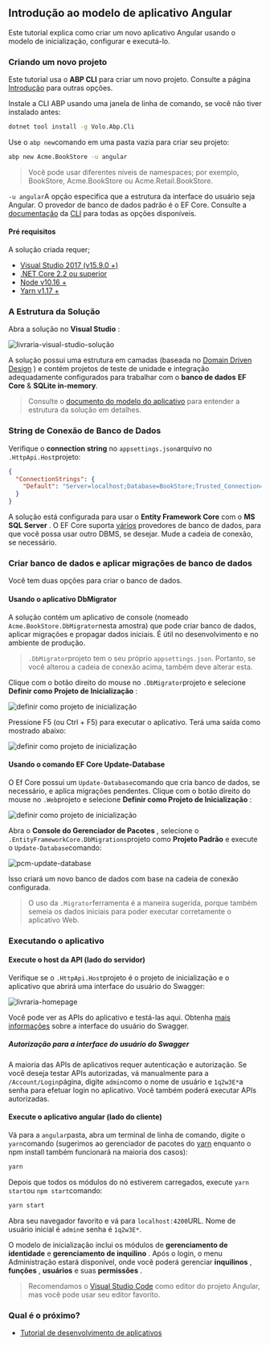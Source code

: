 ## Introdução ao modelo de aplicativo Angular

Este tutorial explica como criar um novo aplicativo Angular usando o modelo de inicialização, configurar e executá-lo.

### Criando um novo projeto

Este tutorial usa o **ABP CLI** para criar um novo projeto. Consulte a página [Introdução](https://abp.io/get-started) para outras opções.

Instale a CLI ABP usando uma janela de linha de comando, se você não tiver instalado antes:

```bash
dotnet tool install -g Volo.Abp.Cli
```

Use o `abp new`comando em uma pasta vazia para criar seu projeto:

```bash
abp new Acme.BookStore -u angular
```

> Você pode usar diferentes níveis de namespaces; por exemplo, BookStore, Acme.BookStore ou Acme.Retail.BookStore.

`-u angular`A opção especifica que a estrutura da interface do usuário seja Angular. O provedor de banco de dados padrão é o EF Core. Consulte a [documentação](CLI.md) da [CLI](CLI.md) para todas as opções disponíveis.

#### Pré requisitos

A solução criada requer;

- [Visual Studio 2017 (v15.9.0 +)](https://visualstudio.microsoft.com/tr/downloads/)
- [.NET Core 2.2 ou superior](https://www.microsoft.com/net/download/dotnet-core/)
- [Node v10.16 +](https://nodejs.org/)
- [Yarn v1.17 +](https://yarnpkg.com/)

### A Estrutura da Solução

Abra a solução no **Visual Studio** :

![livraria-visual-studio-solução](images/bookstore-visual-studio-solution-for-spa.png)

A solução possui uma estrutura em camadas (baseada no [Domain Driven Design](Domain-Driven-Design.md) ) e contém projetos de teste de unidade e integração adequadamente configurados para trabalhar com o **banco de dados** **EF Core** & **SQLite in-memory**.

> Consulte o [documento do modelo do aplicativo](Startup-Templates/Application.md)  para entender a estrutura da solução em detalhes.

### String de Conexão de Banco de Dados

Verifique o **connection string** no `appsettings.json`arquivo no `.HttpApi.Host`projeto:

```json
{
  "ConnectionStrings": {
    "Default": "Server=localhost;Database=BookStore;Trusted_Connection=True"
  }
}
```

A solução está configurada para usar o **Entity Framework Core** com o **MS SQL Server** . O EF Core suporta [vários](https://docs.microsoft.com/en-us/ef/core/providers/) provedores de banco de dados, para que você possa usar outro DBMS, se desejar. Mude a cadeia de conexão, se necessário.

### Criar banco de dados e aplicar migrações de banco de dados

Você tem duas opções para criar o banco de dados.

#### Usando o aplicativo DbMigrator

A solução contém um aplicativo de console (nomeado `Acme.BookStore.DbMigrator`nesta amostra) que pode criar banco de dados, aplicar migrações e propagar dados iniciais. É útil no desenvolvimento e no ambiente de produção.

> `.DbMigrator`projeto tem o seu próprio `appsettings.json`. Portanto, se você alterou a cadeia de conexão acima, também deve alterar esta.

Clique com o botão direito do mouse no `.DbMigrator`projeto e selecione **Definir como Projeto de Inicialização** :

![definir como projeto de inicialização](images/set-as-startup-project.png)

Pressione F5 (ou Ctrl + F5) para executar o aplicativo. Terá uma saída como mostrado abaixo:

![definir como projeto de inicialização](images/db-migrator-app.png)

#### Usando o comando EF Core Update-Database

O Ef Core possui um `Update-Database`comando que cria banco de dados, se necessário, e aplica migrações pendentes. Clique com o botão direito do mouse no `.Web`projeto e selecione **Definir como Projeto de Inicialização** :

![definir como projeto de inicialização](images/set-as-startup-project.png)

Abra o **Console do Gerenciador de Pacotes** , selecione o `.EntityFrameworkCore.DbMigrations`projeto como **Projeto Padrão** e execute o `Update-Database`comando:

![pcm-update-database](images/pcm-update-database-v2.png)

Isso criará um novo banco de dados com base na cadeia de conexão configurada.

> O uso da `.Migrator`ferramenta é a maneira sugerida, porque também semeia os dados iniciais para poder executar corretamente o aplicativo Web.

### Executando o aplicativo

#### Execute o host da API (lado do servidor)

Verifique se o `.HttpApi.Host`projeto é o projeto de inicialização e o aplicativo que abrirá uma interface do usuário do Swagger:

![livraria-homepage](images/bookstore-swagger-ui-host.png)

Você pode ver as APIs do aplicativo e testá-las aqui. Obtenha [mais informações](https://swagger.io/tools/swagger-ui/) sobre a interface do usuário do Swagger.

##### Autorização para a interface do usuário do Swagger

A maioria das APIs de aplicativos requer autenticação e autorização. Se você deseja testar APIs autorizadas, vá manualmente para a `/Account/Login`página, digite `admin`como o nome de usuário e `1q2w3E*`a senha para efetuar login no aplicativo. Você também poderá executar APIs autorizadas.

#### Execute o aplicativo angular (lado do cliente)

Vá para a `angular`pasta, abra um terminal de linha de comando, digite o `yarn`comando (sugerimos ao gerenciador de pacotes do [yarn](https://yarnpkg.com/) enquanto o npm install também funcionará na maioria dos casos):

```bash
yarn
```

Depois que todos os módulos do nó estiverem carregados, execute `yarn start`ou `npm start`comando:

```bash
yarn start
```

Abra seu navegador favorito e vá para `localhost:4200`URL. Nome de usuário inicial é `admin`e senha é `1q2w3E*`.

O modelo de inicialização inclui os módulos de **gerenciamento de** **identidade** e **gerenciamento de inquilino** . Após o login, o menu Administração estará disponível, onde você poderá gerenciar **inquilinos** , **funções** , **usuários** e suas **permissões** .

> Recomendamos o [Visual Studio Code](https://code.visualstudio.com/) como editor do projeto Angular, mas você pode usar seu editor favorito.

### Qual é o próximo?

- [Tutorial de desenvolvimento de aplicativos](Tutorials/Angular/Part-I.md)